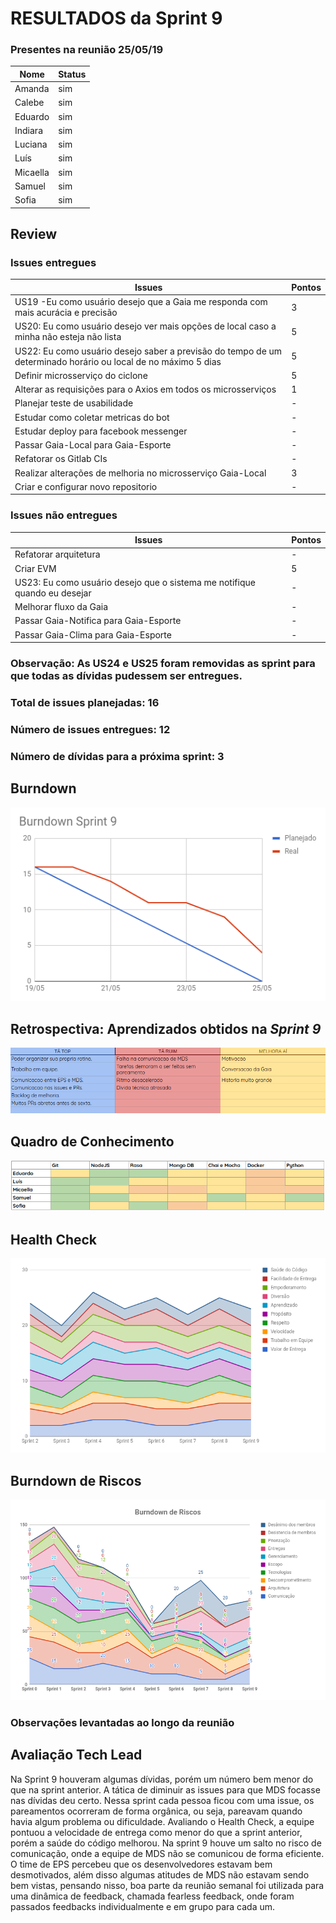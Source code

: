 # RESULTADOS da Sprint 9

### Presentes na reunião 25/05/19

| Nome | Status |
| --------- | -------- |
| Amanda | sim |
| Calebe | sim |
| Eduardo | sim |
| Indiara | sim |
| Luciana | sim |
| Luís | sim |
| Micaella | sim |
| Samuel | sim |
| Sofia | sim |



## Review

### Issues entregues

| Issues | Pontos |
| --------- | -------- |
| US19 -Eu como usuário desejo que a Gaia me responda com mais acurácia e precisão | 3 |
| US20: Eu como usuário desejo ver mais opções de local caso a minha não esteja não lista | 5 |
| US22: Eu como usuário desejo saber a previsão do tempo de um determinado horário ou local de no máximo 5 dias | 5 |
| Definir microsserviço do ciclone | 5 |
| Alterar as requisições para o Axios em todos os microsserviços | 1 |
| Planejar teste de usabilidade | - | 
| Estudar como coletar metricas do bot | - |
| Estudar deploy para facebook messenger | - |
| Passar Gaia-Local para Gaia-Esporte | - |
| Refatorar os Gitlab CIs | - |
| Realizar alterações de melhoria no microsserviço Gaia-Local | 3 |
| Criar e configurar novo repositorio | - |



### Issues não entregues 

| Issues | Pontos |
| --------- | -------- |
| Refatorar arquitetura | - |
| Criar EVM | 5 |
| US23: Eu como usuário desejo que o sistema me notifique quando eu desejar | - |
| Melhorar fluxo da Gaia | - | 
| Passar Gaia-Notifica para Gaia-Esporte | - |
| Passar Gaia-Clima para Gaia-Esporte | - |

### Observação: As US24 e US25 foram removidas as sprint para que todas as dívidas pudessem ser entregues.


### Total de issues planejadas: 16

### Número de issues entregues: 12

### Número de dívidas para a próxima sprint: 3


## Burndown


![Burndown Sprint 9](../../assets/imgs/burndown/Burndown-Sprint9.png)



## Retrospectiva: Aprendizados obtidos na *Sprint 9* 

![Retrospectiva Sprint 9](../../assets/imgs/retrospectiva/retrospectiva-S09.png)


## Quadro de Conhecimento 

![Quadro de Conhecimento Sprint 5](../../assets/imgs/conhecimento/conhecimento-s9.png)


## Health Check 

![Health Check Sprint 5](../../assets/imgs/healthcheck/healthcheck-s9.png)

## Burndown de Riscos 

![Burndown de Riscos 5](../../assets/imgs/riscos/riscos9.png)


### Observações levantadas ao longo da reunião

## Avaliação Tech Lead

<p>Na Sprint 9 houveram algumas dívidas, porém um número bem menor do que na sprint anterior. A tática de diminuir as issues para que MDS focasse nas dívidas deu certo. Nessa sprint cada pessoa ficou com uma issue, os pareamentos ocorreram de forma orgânica, ou seja, pareavam quando havia algum problema ou dificuldade. Avaliando o Health Check, a equipe pontuou a velocidade de entrega como menor do que a sprint anterior, porém a saúde do código melhorou. Na sprint 9 houve um salto no risco de comunicação, onde a equipe de MDS não se comunicou de forma eficiente. O time de EPS percebeu que os desenvolvedores estavam bem desmotivados, além disso algumas atitudes de MDS não estavam sendo bem vistas, pensando nisso, boa parte da reunião semanal foi utilizada para uma dinâmica de feedback, chamada fearless feedback, onde foram passados feedbacks individualmente e em grupo para cada um.</p>